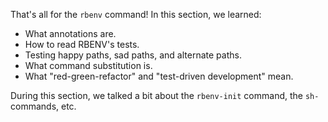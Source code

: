 
That's all for the `rbenv` command!  In this section, we learned:

 - What annotations are.
 - How to read RBENV's tests.
 - Testing happy paths, sad paths, and alternate paths.
 - What command substitution is.
 - What "red-green-refactor" and "test-driven development" mean.


During this section, we talked a bit about the `rbenv-init` command, the `sh-` commands, etc.
